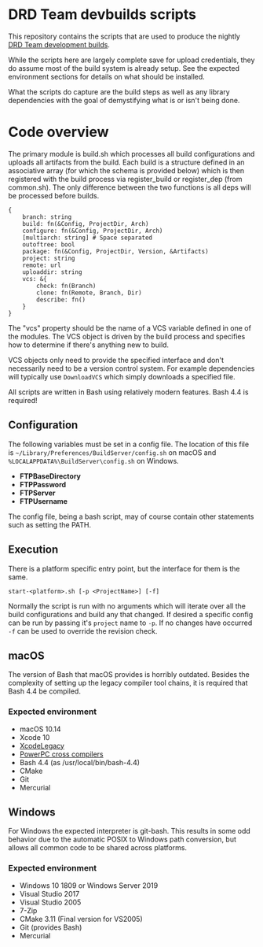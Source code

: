 # DRD Team devbuilds scripts

This repository contains the scripts that are used to produce the nightly
[DRD Team development builds](https://devbuilds.drdteam.org/).

While the scripts here are largely complete save for upload credentials, they
do assume most of the build system is already setup. See the expected
environment sections for details on what should be installed.

What the scripts do capture are the build steps as well as any library
dependencies with the goal of demystifying what is or isn't being done.

# Code overview

The primary module is build.sh which processes all build configurations and
uploads all artifacts from the build. Each build is a structure defined in an
associative array (for which the schema is provided below) which is then
registered with the build process via register_build or register_dep (from
common.sh). The only difference between the two functions is all deps will be
processed before builds.

```
{
	branch: string
	build: fn(&Config, ProjectDir, Arch)
	configure: fn(&Config, ProjectDir, Arch)
	[multiarch: string] # Space separated
	outoftree: bool
	package: fn(&Config, ProjectDir, Version, &Artifacts)
	project: string
	remote: url
	uploaddir: string
	vcs: &{
		check: fn(Branch)
		clone: fn(Remote, Branch, Dir)
		describe: fn()
	}
}
```

The "vcs" property should be the name of a VCS variable defined in one of the
modules. The VCS object is driven by the build process and specifies how to
determine if there's anything new to build.

VCS objects only need to provide the specified interface and don't necessarily
need to be a version control system. For example dependencies will typically
use `DownloadVCS` which simply downloads a specified file.

All scripts are written in Bash using relatively modern features. Bash 4.4 is
required!

## Configuration

The following variables must be set in a config file. The location of this file
is `~/Library/Preferences/BuildServer/config.sh` on macOS and
`%LOCALAPPDATA%\BuildServer\config.sh` on Windows.

* **FTPBaseDirectory**
* **FTPPassword**
* **FTPServer**
* **FTPUsername**

The config file, being a bash script, may of course contain other statements
such as setting the PATH.

## Execution

There is a platform specific entry point, but the interface for them is the
same.

```
start-<platform>.sh [-p <ProjectName>] [-f]
```

Normally the script is run with no arguments which will iterate over all the
build configurations and build any that changed. If desired a specific config
can be run by passing it's `project` name to `-p`. If no changes have occurred
`-f` can be used to override the revision check.

## macOS

The version of Bash that macOS provides is horribly outdated. Besides the
complexity of setting up the legacy compiler tool chains, it is required that
Bash 4.4 be compiled.

### Expected environment

* macOS 10.14
* Xcode 10
* [XcodeLegacy](https://github.com/devernay/xcodelegacy)
* [PowerPC cross compilers](http://maniacsvault.net/articles/powerpccross)
* Bash 4.4 (as /usr/local/bin/bash-4.4)
* CMake
* Git
* Mercurial

## Windows

For Windows the expected interpreter is git-bash. This results in some odd
behavior due to the automatic POSIX to Windows path conversion, but allows all
common code to be shared across platforms.

### Expected environment

* Windows 10 1809 or Windows Server 2019
* Visual Studio 2017
* Visual Studio 2005
* 7-Zip
* CMake 3.11 (Final version for VS2005)
* Git (provides Bash)
* Mercurial
